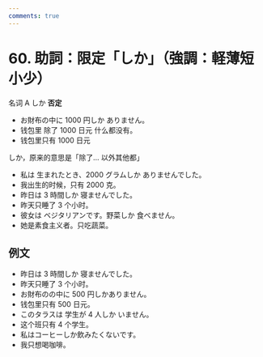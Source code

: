 ```yaml
---
comments: true
---
```


# 60. 助詞：限定「しか」（強調：軽薄短小少）

名词 A しか __否定__

- お財布の中に 1000 円しか ありません。
- 钱包里 除了 1000 日元 什么都没有。
- 钱包里只有 1000 日元

しか，原来的意思是「除了... 以外其他都」

- 私は 生まれたとき、2000 グラムしか ありませんでした。
- 我出生的时候，只有 2000 克。
- 昨日は 3 時間しか 寝ませんでした。
- 昨天只睡了 3 个小时。
- 彼女は ベジタリアンです。野菜しか 食べません。
- 她是素食主义者。只吃蔬菜。

## 例文

- 昨日は 3 時間しか 寝ませんでした。
- 昨天只睡了 3 个小时。
- お財布のの中に 500 円しかありません。
- 钱包里只有 500 日元。
- このタラスは 学生が 4 人しか いません。
- 这个班只有 4 个学生。
- 私はコーヒーしか飲みたくないです。
- 我只想喝咖啡。


